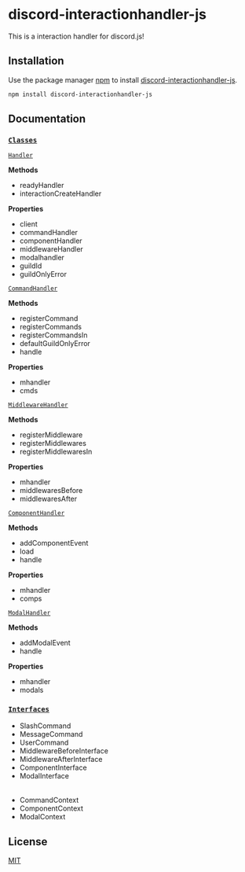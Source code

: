 # discord-interactionhandler-js

This is a interaction handler for discord.js!

## Installation

Use the package manager [npm](https://docs.npmjs.com/about-npm) to install [discord-interactionhandler-js](https://www.npmjs.com/package/discord-interactionhandler-js).

```bash
npm install discord-interactionhandler-js
```

## Documentation

### [`Classes`]()

[`Handler`]()

**Methods**
- readyHandler
- interactionCreateHandler

**Properties**
- client
- commandHandler
- componentHandler
- middlewareHandler
- modalhandler
- guildId
- guildOnlyError


[`CommandHandler`]()

**Methods**
- registerCommand
- registerCommands
- registerCommandsIn
- defaultGuildOnlyError
- handle

**Properties**
- mhandler
- cmds


[`MiddlewareHandler`]()

**Methods**
- registerMiddleware
- registerMiddlewares
- registerMiddlewaresIn

**Properties**
- mhandler
- middlewaresBefore
- middlewaresAfter


[`ComponentHandler`]()

**Methods**
- addComponentEvent
- load
- handle

**Properties**
- mhandler
- comps


[`ModalHandler`]()

**Methods**
- addModalEvent
- handle

**Properties**
- mhandler
- modals

### [`Interfaces`]()
- SlashCommand
- MessageCommand
- UserCommand
- MiddlewareBeforeInterface
- MiddlewareAfterInterface
- ComponentInterface
- ModalInterface
######
- CommandContext
- ComponentContext
- ModalContext

## License

[MIT](https://choosealicense.com/licenses/mit/)